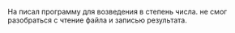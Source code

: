 На писал программу для возведения в степень числа.
не смог разобраться с чтение файла и записью результата.